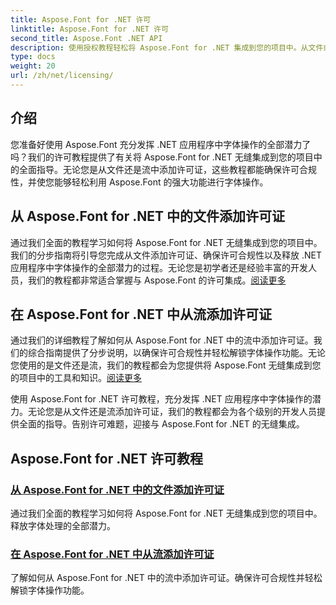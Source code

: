 ```yaml
---
title: Aspose.Font for .NET 许可
linktitle: Aspose.Font for .NET 许可
second_title: Aspose.Font .NET API
description: 使用授权教程轻松将 Aspose.Font for .NET 集成到您的项目中。从文件或流中添加许可证以实现无缝字体操作。
type: docs
weight: 20
url: /zh/net/licensing/
---
```


## 介绍

您准备好使用 Aspose.Font 充分发挥 .NET 应用程序中字体操作的全部潜力了吗？我们的许可教程提供了有关将 Aspose.Font for .NET 无缝集成到您的项目中的全面指导。无论您是从文件还是流中添加许可证，这些教程都能确保许可合规性，并使您能够轻松利用 Aspose.Font 的强大功能进行字体操作。

## 从 Aspose.Font for .NET 中的文件添加许可证

通过我们全面的教程学习如何将 Aspose.Font for .NET 无缝集成到您的项目中。我们的分步指南将引导您完成从文件添加许可证、确保许可合规性以及释放 .NET 应用程序中字体操作的全部潜力的过程。无论您是初学者还是经验丰富的开发人员，我们的教程都非常适合掌握与 Aspose.Font 的许可集成。[阅读更多](./add-license-from-file/)

## 在 Aspose.Font for .NET 中从流添加许可证

通过我们的详细教程了解如何从 Aspose.Font for .NET 中的流中添加许可证。我们的综合指南提供了分步说明，以确保许可合规性并轻松解锁字体操作功能。无论您使用的是文件还是流，我们的教程都会为您提供将 Aspose.Font 无缝集成到您的项目中的工具和知识。[阅读更多](./add-license-from-stream/)

使用 Aspose.Font for .NET 许可教程，充分发挥 .NET 应用程序中字体操作的潜力。无论您是从文件还是流添加许可证，我们的教程都会为各个级别的开发人员提供全面的指导。告别许可难题，迎接与 Aspose.Font for .NET 的无缝集成。
## Aspose.Font for .NET 许可教程
### [从 Aspose.Font for .NET 中的文件添加许可证](./add-license-from-file/)
通过我们全面的教程学习如何将 Aspose.Font for .NET 无缝集成到您的项目中。释放字体处理的全部潜力。
### [在 Aspose.Font for .NET 中从流添加许可证](./add-license-from-stream/)
了解如何从 Aspose.Font for .NET 中的流中添加许可证。确保许可合规性并轻松解锁字体操作功能。